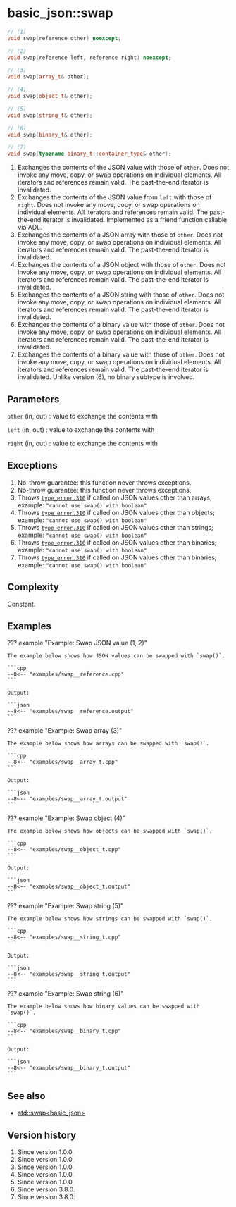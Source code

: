 # basic_json::swap

```cpp
// (1)
void swap(reference other) noexcept;

// (2)
void swap(reference left, reference right) noexcept;

// (3)
void swap(array_t& other);

// (4)
void swap(object_t& other);

// (5)
void swap(string_t& other);

// (6)
void swap(binary_t& other);

// (7)
void swap(typename binary_t::container_type& other);
```

1. Exchanges the contents of the JSON value with those of `other`. Does not invoke any move, copy, or swap operations on
   individual elements. All iterators and references remain valid. The past-the-end iterator is invalidated. 
2. Exchanges the contents of the JSON value from `left` with those of `right`. Does not invoke any move, copy, or swap
   operations on individual elements. All iterators and references remain valid. The past-the-end iterator is
   invalidated. Implemented as a friend function callable via ADL.
3. Exchanges the contents of a JSON array with those of `other`. Does not invoke any move, copy, or swap operations on
   individual elements. All iterators and references remain valid. The past-the-end iterator is invalidated. 
4. Exchanges the contents of a JSON object with those of `other`. Does not invoke any move, copy, or swap operations on
   individual elements. All iterators and references remain valid. The past-the-end iterator is invalidated.
5. Exchanges the contents of a JSON string with those of `other`. Does not invoke any move, copy, or swap operations on
   individual elements. All iterators and references remain valid. The past-the-end iterator is invalidated.
6. Exchanges the contents of a binary value with those of `other`. Does not invoke any move, copy, or swap operations on
   individual elements. All iterators and references remain valid. The past-the-end iterator is invalidated.
7. Exchanges the contents of a binary value with those of `other`. Does not invoke any move, copy, or swap operations on
   individual elements. All iterators and references remain valid. The past-the-end iterator is invalidated. Unlike
   version (6), no binary subtype is involved.

## Parameters

`other` (in, out)
:   value to exchange the contents with

`left` (in, out)
:   value to exchange the contents with

`right` (in, out)
:   value to exchange the contents with

## Exceptions

1. No-throw guarantee: this function never throws exceptions.
2. No-throw guarantee: this function never throws exceptions.
3. Throws [`type_error.310`](../../home/exceptions.md#jsonexceptiontype_error310) if called on JSON values other than
   arrays; example: `"cannot use swap() with boolean"`
4. Throws [`type_error.310`](../../home/exceptions.md#jsonexceptiontype_error310) if called on JSON values other than
   objects; example: `"cannot use swap() with boolean"`
5. Throws [`type_error.310`](../../home/exceptions.md#jsonexceptiontype_error310) if called on JSON values other than
   strings; example: `"cannot use swap() with boolean"`
6. Throws [`type_error.310`](../../home/exceptions.md#jsonexceptiontype_error310) if called on JSON values other than
   binaries; example: `"cannot use swap() with boolean"`
7. Throws [`type_error.310`](../../home/exceptions.md#jsonexceptiontype_error310) if called on JSON values other than
   binaries; example: `"cannot use swap() with boolean"`

## Complexity

Constant.

## Examples

??? example "Example: Swap JSON value (1, 2)"

    The example below shows how JSON values can be swapped with `swap()`.
    
    ```cpp
    --8<-- "examples/swap__reference.cpp"
    ```
    
    Output:
    
    ```json
    --8<-- "examples/swap__reference.output"
    ```

??? example "Example: Swap array (3)"

    The example below shows how arrays can be swapped with `swap()`.
    
    ```cpp
    --8<-- "examples/swap__array_t.cpp"
    ```
    
    Output:
    
    ```json
    --8<-- "examples/swap__array_t.output"
    ```

??? example "Example: Swap object (4)"

    The example below shows how objects can be swapped with `swap()`.
    
    ```cpp
    --8<-- "examples/swap__object_t.cpp"
    ```
    
    Output:
    
    ```json
    --8<-- "examples/swap__object_t.output"
    ```

??? example "Example: Swap string (5)"

    The example below shows how strings can be swapped with `swap()`.
    
    ```cpp
    --8<-- "examples/swap__string_t.cpp"
    ```
    
    Output:
    
    ```json
    --8<-- "examples/swap__string_t.output"
    ```

??? example "Example: Swap string (6)"

    The example below shows how binary values can be swapped with `swap()`.
    
    ```cpp
    --8<-- "examples/swap__binary_t.cpp"
    ```
    
    Output:
    
    ```json
    --8<-- "examples/swap__binary_t.output"
    ```

## See also

- [std::swap<basic_json\>](std_swap.md)

## Version history

1. Since version 1.0.0.
2. Since version 1.0.0.
3. Since version 1.0.0.
4. Since version 1.0.0.
5. Since version 1.0.0.
6. Since version 3.8.0.
7. Since version 3.8.0.